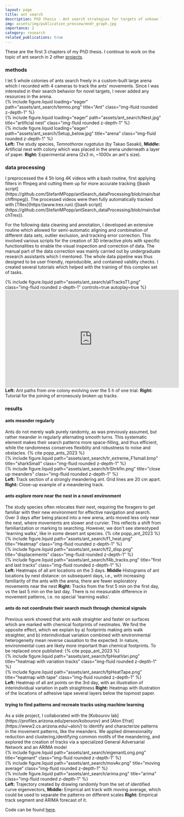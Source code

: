 ```yaml
---
layout: page
title: ant search
description: PhD thesis - Ant search strategies for targets of unkown locations
img: assets/img/publication_preview/mndr_graph.jpg
importance: 2
category: research
related_publications: true
---
```


These are the first 3 chapters of my PhD thesis. I continue to work on the topic of ant search in 2 other [projects](/projects/curr_project/).


<h3>methods</h3>
I let 5 whole colonies of ants search freely in a custom-built large arena which I recorded with 4 cameras to track the ants' movements. Since I was interested in their search behavior for novel targets, I never added any resources in the arena.

<div class="row">
    <div class="col-sm mt-3 mt-md-0">
        {% include figure.liquid loading="eager" path="assets/ant_search/temno.png" title="Ant" class="img-fluid rounded z-depth-1" %}
    </div>
    <div class="col-sm mt-3 mt-md-0">
        {% include figure.liquid loading="eager" path="assets/ant_search/Nest.jpg" title="artificial nest" class="img-fluid rounded z-depth-1" %}
    </div>
    <div class="col-sm mt-3 mt-md-0">
        {% include figure.liquid loading="eager" path="assets/ant_search/Setup_below.jpg" title="arena" class="img-fluid rounded z-depth-1" %}
    </div>
</div>
<div class="caption">
    <strong>Left:</strong> The study species, <em>Temnothorax rugatulus</em> (by Takao Sasaki), <strong>Middle:</strong> Artificial nest with colony which was placed in the arena underneath a layer of paper. <strong>Right:</strong> Experimental arena (2x3 m, ~1000x an ant's size).
</div>

<h3>data processing</h3>
I preprocessed the 4 5h long 4K videos with a bash routine, first applying filters in ffmpeg and cutting them up for more accurate tracking ([bash script](https://github.com/StefanMPopp/antSearch_dataProcessing/blob/main/batchffmpeg)). The processed videos were then fully automatically tracked with [TRex](https:\\www.trex.run) ([bash script](https://github.com/StefanMPopp/antSearch_dataProcessing/blob/main/batchTrex)).

For the following data cleaning and annotation, I developed an extensive routine which allowed for semi-automatic aligning and combination of different data sets, outlier exclusion, and tracking error correction. This involved various scripts for the creation of 3D interactive plots with specific functionalities to enable the visual inspection and correction of data. The manual part of the data correction was mainly carried out by undergraduate research assistants which I mentored. The whole data pipeline was thus designed to be user friendly, reproducible, and contained validity checks. I created several tutorials which helped with the training of this complex set of tasks.

<div class="row">
    <div class="col-sm-8 mt-3 mt-md-0">
        {% include figure.liquid path="assets/ant_search/allTracksT1.png" class="img-fluid rounded z-depth-1" controls=true autoplay=true %}
    </div>
    <div class="col-sm mt-3 mt-md-0">
        <iframe width="560" height="315" src="https://www.youtube.com/embed/videoseries?si=DagoqMy98GHEeWVI&amp;list=PLhic1Oo3tm8AdnKNJo9LaKkR5mUw2ZwzA" title="YouTube video player tutorials" frameborder="0" allow="accelerometer; autoplay; clipboard-write; encrypted-media; gyroscope; picture-in-picture; web-share" allowfullscreen></iframe>
    </div>
</div>
<div class="caption">
    <strong>Left:</strong> Ant paths from one colony evolving over the 5 h of one trial. <strong>Right:</strong> Tutorial for the joining of erroneously broken up tracks.
</div>

<h3>results</h3>
<h4>ants meander regularly</h4>
Ants do not merely walk purely randomly, as was previously assumed, but rather meander in regularly alternating smooth turns. This systematic element makes their search patterns more space-filling, and thus efficient, while the randomness conserves flexiblity and robustness to noise and obstacles.
{% cite popp_ants_2023 %}

<div class="row justify-content-sm-center">
    <div class="col-sm-8 mt-3 mt-md-0">
        {% include figure.liquid path="assets/ant_search/tr_extreme_F1small.bmp" title="sharkSmall" class="img-fluid rounded z-depth-1" %}
    </div>
    <div class="col-sm-4 mt-3 mt-md-0">
        {% include figure.liquid path="assets/ant_search/trShrkfin.png" title="close up meanders" class="img-fluid rounded z-depth-1" %}
    </div>
</div>
<div class="caption">
    <strong>Left:</strong> Track section of a strongly meandering ant. Grid lines are 20 cm apart. <strong>Right:</strong> Close-up example of a meandering track.
</div>

<h4>ants explore more near the nest in a novel environment</h4>
The study species often relocates their nest, requiring the foragers to get familiar with their new environment for effective navigation and search. Over 3 days after being placed into a new arena, ants moved less only near the nest, where movements are slower and curvier. This reflects a shift from familiarization or marking to searching. However, we don't see stereotyped 'learning walks', like in some desert ant species.
{% cite popp_ant_2023 %}

<div class="row justify-content-sm-center">
    <div class="col-sm-8 mt-3 mt-md-0">
        {% include figure.liquid path="assets/ant_search/f1_heat.png" title="Heatmap" class="img-fluid rounded z-depth-1" %}
    </div>
    <div class="col-sm-4 mt-3 mt-md-0">
        {% include figure.liquid path="assets/ant_search/f2_disp.png" title="displacements" class="img-fluid rounded z-depth-1" %}
    </div>
    <div class="col-sm-4 mt-3 mt-md-0">
        {% include figure.liquid path="assets/ant_search/f4b_tracks.png" title="first and last tracks" class="img-fluid rounded z-depth-1" %}
    </div>
</div>
<div class="caption">
    <strong>Left:</strong> Heatmaps of all ant locations on the 3 days. <strong>Middle</strong> Histograms of ant locations by nest distance: on subsequent days, i.e., with increasing familiarity of the ants with the arena, there are fewer exploratory movements near the nest <strong>Right:</strong> Tracks from the first 5 min on the first day, vs the last 5 min on the last day. There is no measurable difference in movement patterns, i.e. no special 'learning walks'.
</div>

<h4>ants do not coordinate their search much through chemical signals</h4>
Previous work showed that ants walk straighter and faster on surfaces which are marked with chemical footprints of nestmates. We find the opposite effect, which we explain by a) footprints making ants walk straighter, and b) interindividual variation combined with environmental heterogeneity mean reverse causation to the expected. In nature, environmental cues are likely more important than chemical footprints. 
To be replaced once published: {% cite popp_ant_2023 %}

<div class="row justify-content-sm-center">
    <div class="col-sm-8 mt-3 mt-md-0">
        {% include figure.liquid path="assets/ant_search/fpHeatVari.png" title="heatmap with variation tracks" class="img-fluid rounded z-depth-1" %}
    </div>
    <div class="col-sm-4 mt-3 mt-md-0">
        {% include figure.liquid path="assets/ant_search/fpHeatTape.png" title="heatmap with tape" class="img-fluid rounded z-depth-1" %}
    </div>
</div>
<div class="caption">
    <strong>Left:</strong> Heatmap of all ant points on the 3rd day, with an illustration of interindividual variation in path straightness <strong>Right:</strong> Heatmap with illustration of the locations of adhesive tape several layers below the topmost paper.
</div>

<h4>trying to find patterns and recreate tracks using machine learning</h4>
As a side project, I collaborated with the [Kobourov lab](https://profiles.arizona.edu/person/kobourov) and [Alon Efrat](https://www2.cs.arizona.edu/~alon/) to identify and characterize patterns in the movement patterns, like the meanders. We applied dimensionality reduction and clustering,identifying common motifs of the meandering, and explored the creation of tracks via a specialized General Adversarial Network and an ARIMA model

<div class="row justify-content-sm-center">
    <div class="col-sm-8 mt-3 mt-md-0">
        {% include figure.liquid path="assets/ant_search/eigenantLong.png" title="eigenant" class="img-fluid rounded z-depth-1" %}
    </div>
    <div class="col-sm-4 mt-3 mt-md-0">
        {% include figure.liquid path="assets/ant_search/movAv.png" title="moving average" class="img-fluid rounded z-depth-1" %}
    </div>
    <div class="col-sm-4 mt-3 mt-md-0">
        {% include figure.liquid path="assets/ant_search/arima.png" title="arima" class="img-fluid rounded z-depth-1" %}
    </div>
</div>
<div class="caption">
    <strong>Left:</strong> Trajectory created by drawing randomly from the set of identified curve eigenvectors, <strong>Middle:</strong> Empirical ant track with moving average, which could be used to separate the patterns on different scales <strong>Right:</strong> Empirical track segment and ARIMA forecast of it.
</div>

Code can be found [here](https://github.com/ryngray/model_ant_trajectories).
